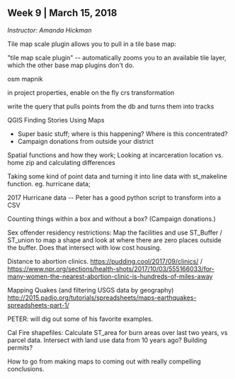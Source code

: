 ## Week 9 | March 15, 2018
*Instructor: Amanda Hickman*

Tile map scale plugin allows you to pull in a tile base map:

"tile map scale plugin" -- automatically zooms you to an available tile layer, which the other base map plugins don't do. 

osm mapnik

in project properties, enable on the fly crs transformation

write the query that pulls points from the db and turns them into tracks




QGIS
Finding Stories Using Maps

* Super basic stuff; where is this happening? Where is this concentrated?
* Campaign donations from outside your district

Spatial functions and how they work;
Looking at incarceration location vs. home zip and calculating differences

Taking some kind of point data and turning it into line data with st_makeline function. eg. hurricane data;

2017 Hurricane data -- Peter has a good python script to transform into a CSV

Counting things within a box and without a box? (Campaign donations.)

Sex offender residency restrictions: Map the facilities and use ST_Buffer / ST_union to map a shape and look at where there are zero places outside the buffer. Does that intersect with low cost housing.

Distance to abortion clinics. https://pudding.cool/2017/09/clinics/ / https://www.npr.org/sections/health-shots/2017/10/03/555166033/for-many-women-the-nearest-abortion-clinic-is-hundreds-of-miles-away

Mapping Quakes (and filtering USGS data by geography)
http://2015.padjo.org/tutorials/spreadsheets/maps-earthquakes-spreadsheets-part-1/

PETER: will dig out some of his favorite examples.

Cal Fire shapefiles: Calculate ST_area for burn areas over last two years, vs parcel data. Intersect with land use data from 10 years ago? Building permits?

How to go from making maps to coming out with really compelling conclusions.
